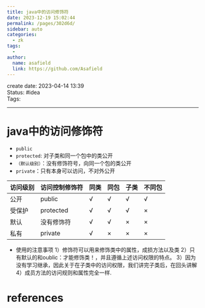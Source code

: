 ```yaml
---
title: java中的访问修饰符
date: 2023-12-19 15:02:44
permalink: /pages/302d6d/
sidebar: auto
categories:
  - zk
tags:
  - 
author: 
  name: asafield
  link: https://github.com/Asafield
---
```


create date: 2023-04-14 13:39  
Status: #idea  
Tags: 

---

# java中的访问修饰符
- `public`
- `protected`: 对子类和同一个包中的类公开
- `（默认级别）`：没有修饰符号，向同一个包的类公开
- `private`：只有本身可以访问，不对外公开

| 访问级别 | 访问控制修饰符 | 同类 | 同包 | 子类 | 不同包 |
| -------- | -------------- | ---- | ---- | ---- | ------ |
| 公开     | public         | √    | √    | √    | √      |
| 受保护   | protected      | √    | √    | √    | ×      |
| 默认     | 没有修饰符     | √    | √    | ×    | ×      |
| 私有     | private        | √    | ×    | ×    | ×      | 
- 使用的注意事项
	1）修饰符可以用来修饰类中的属性，成损方法以及类
	2）只有默认的和oublic：才能修饰类！，并且遵循上述访问权限的特点。
	3）因为没有学习继承，因此关于在子类中的访问权限，我们讲完子类后，在回头讲解
	4）成员方法的访问规则和属性完全一样.   


# references